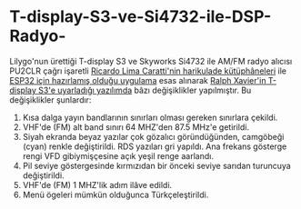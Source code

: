 # T-display-S3-ve-Si4732-ile-DSP-Radyo-
Lilygo'nun ürettiği T-display S3 ve Skyworks Si4732 ile AM/FM radyo alıcısı
PU2CLR çağrı işaretli [Ricardo Lima Caratti'nin harikulade kütüphâneleri](https://github.com/pu2clr/SI4735/) ile [ESP32 için hazırlamış olduğu uygulama](https://github.com/pu2clr/SI4735/tree/master/examples/SI47XX_06_ESP32/OLED_ALL_IN_ONE) esas alınarak [Ralph Xavier'in T-display S3'e uyarladığı yazılımda](https://github.com/ralphxavier/SI4735/tree/master/Lilygo_T-Display_S3/ALL_IN_ONE_T-Display_S3#start-of-content) bâzı değişiklikler yapılmıştır.
Bu değişiklikler şunlardır:
 1) Kısa dalga yayın bandlarının sınırları olması gereken sınırlara çekildi.
  2) VHF'de (FM) alt band sınırı 64 MHZ'den 87.5 MHz'e getirildi.
  3) Siyah ekranda beyaz yazılar çok gözalıcı göründüğünden, camgöbeği (cyan)
     renkle değiştirildi. RDS yazıları gri yapıldı. Ana frekans gösterge rengi VFD 
     gibiymişçesine açık yeşil renge aarlandı.
  4) Pil seviye göstergesinde kırmızıdan bir önceki seviye sarıdan turuncuya değiştirildi.
  5) VHF'de (FM) 1 MHZ'lik adım ilâve edildi.
  6) Menü ögeleri mümkün olduğunca Türkçeleştirildi.
